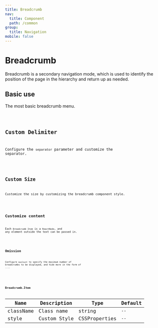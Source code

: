 ```yaml
---
title: Breadcrumb
nav:
  title: Component
  path: /common
group:
  title: Navigation
mobile: false
---
```


# Breadcrumb

Breadcrumb is a secondary navigation mode, which is used to identify the position of the page in the hierarchy and return up as needed.

## Basic use

The most basic breadcrumb menu.

<code src="./demos/index1.tsx" />

## Custom Delimiter

Configure the `separator` parameter and customize the separator.

<code src="./demos/index2.tsx" />

## Custom Size

Customize the size by customizing the breadcrumb component style.

<code src="./demos/index3.tsx" />

## Customize content

Each `Breadcrumb Item` is a `ReactNode`, and any element outside the text can be passed in.

<code src="./demos/index4.tsx" />

## Omission

Configure `maxCount` to specify the maximum number of breadcrumbs to be displayed, and hide more in the form of `...`.

<code src="./demos/index5.tsx" />

<API />

## Breadcrumb.Item

| Name      | Description  | Type          | Default |
| --------- | ------------ | ------------- | ------- |
| className | Class name   | string        | `--`    |
| style     | Custom Style | CSSProperties | `--`    |
